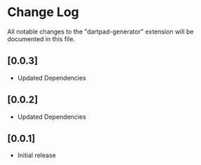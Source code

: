 # Change Log

All notable changes to the "dartpad-generator" extension will be documented in this file.

## [0.0.3]

- Updated Dependencies

## [0.0.2]

- Updated Dependencies

## [0.0.1]

- Initial release
